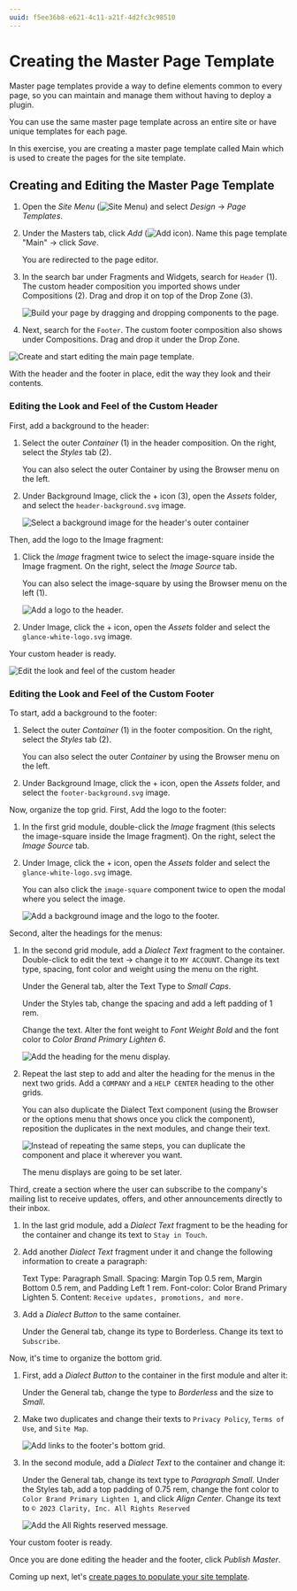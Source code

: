 ```yaml
---
uuid: f5ee36b8-e621-4c11-a21f-4d2fc3c98510
---
```

# Creating the Master Page Template

Master page templates provide a way to define elements common to every page, so you can maintain and manage them without having to deploy a plugin.

You can use the same master page template across an entire site or have unique templates for each page.

In this exercise, you are creating a master page template called Main which is used to create the pages for the site template.

## Creating and Editing the Master Page Template

1. Open the *Site Menu* (![Site Menu](../../images/icon-product-menu.png)) and select *Design* &rarr; *Page Templates*.

1. Under the Masters tab, click *Add* (![Add icon](../../images/icon-add.png)). Name this page template "Main" &rarr; click *Save*.

   You are redirected to the page editor.

1. In the search bar under Fragments and Widgets, search for `Header` (1). The custom header composition you imported shows under Compositions (2). Drag and drop it on top of the Drop Zone (3).

   ![Build your page by dragging and dropping components to the page.](./creating-the-master-page-template/images/01.png)

1. Next, search for the `Footer`. The custom footer composition also shows under Compositions. Drag and drop it under the Drop Zone.

![Create and start editing the main page template.](./creating-the-master-page-template/images/02.gif)

With the header and the footer in place, edit the way they look and their contents.

### Editing the Look and Feel of the Custom Header

First, add a background to the header:

1. Select the outer *Container* (1) in the header composition. On the right, select the *Styles* tab (2).

   You can also select the outer Container by using the Browser menu on the left.

1. Under Background Image, click the + icon (3), open the *Assets* folder, and select the `header-background.svg` image.

   ![Select a background image for the header's outer container](./creating-the-master-page-template/images/03.png)

Then, add the logo to the Image fragment:

1. Click the *Image* fragment twice to select the image-square inside the Image fragment. On the right, select the *Image Source* tab.

   You can also select the image-square by using the Browser menu on the left (1).

   ![Add a logo to the header.](./creating-the-master-page-template/images/04.png)

1. Under Image, click the + icon, open the *Assets* folder and select the `glance-white-logo.svg` image.

Your custom header is ready.

![Edit the look and feel of the custom header](./creating-the-master-page-template/images/05.gif)

### Editing the Look and Feel of the Custom Footer

To start, add a background to the footer:

1. Select the outer *Container* (1) in the footer composition. On the right, select the *Styles* tab (2).

   You can also select the outer *Container* by using the Browser menu on the left.

1. Under Background Image, click the + icon, open the *Assets* folder, and select the `footer-background.svg` image.

Now, organize the top grid. First, Add the logo to the footer:

1. In the first grid module, double-click the *Image* fragment (this selects the image-square inside the Image fragment). On the right, select the *Image Source* tab.

1. Under Image, click the + icon, open the *Assets* folder and select the `glance-white-logo.svg` image.

   You can also click the `image-square` component twice to open the modal where you select the image.

   ![Add a background image and the logo to the footer.](./creating-the-master-page-template/images/06.png)

Second, alter the headings for the menus:

1. In the second grid module, add a *Dialect Text* fragment to the container. Double-click to edit the text &rarr; change it to `MY ACCOUNT`. Change its text type, spacing, font color and weight using the menu on the right.

   Under the General tab, alter the Text Type to *Small Caps*.

   Under the Styles tab, change the spacing and add a left padding of 1 rem.

   Change the text. Alter the font weight to *Font Weight Bold* and the font color to *Color Brand Primary Lighten 6*.

   ![Add the heading for the menu display.](./creating-the-master-page-template/images/07.gif)

   <!-- do I want a gif or a png should sufice here? -->

1. Repeat the last step to add and alter the heading for the menus in the next two grids. Add a `COMPANY` and a `HELP CENTER` heading to the other grids.

   You can also duplicate the Dialect Text component (using the Browser or the options menu that shows once you click the component), reposition the duplicates in the next modules, and change their text.

   ![Instead of repeating the same steps, you can duplicate the component and place it wherever you want.](./creating-the-master-page-template/images/08.gif)

   The menu displays are going to be set later.

Third, create a section where the user can subscribe to the company's mailing list to receive updates, offers, and other announcements directly to their inbox.

1. In the last grid module, add a *Dialect Text* fragment to be the heading for the container and change its text to `Stay in Touch`.

1. Add another *Dialect Text* fragment under it and change the following information to create a paragraph:

   Text Type: Paragraph Small.
   Spacing: Margin Top 0.5 rem, Margin Bottom 0.5 rem, and Padding Left 1 rem.
   Font-color: Color Brand Primary Lighten 5.
   Content: `Receive updates, promotions, and more.`

1. Add a *Dialect Button* to the same container.

   Under the General tab, change its type to Borderless.
   Change its text to `Subscribe`.

Now, it's time to organize the bottom grid.

1. First, add a *Dialect Button* to the container in the first module and alter it:

   Under the General tab, change the type to *Borderless* and the size to *Small*.

1. Make two duplicates and change their texts to `Privacy Policy`, `Terms of Use`, and `Site Map`.

   ![Add links to the footer's bottom grid.](./creating-the-master-page-template/images/09.gif)

1. In the second module, add a *Dialect Text* to the container and change it:

   Under the General tab, change its text type to *Paragraph Small*.
   Under the Styles tab, add a top padding of 0.75 rem, change the font color to `Color Brand Primary Lighten 1`, and click *Align Center*.
   Change its text to `© 2023 Clarity, Inc. All Rights Reserved`

   ![Add the All Rights reserved message.](./creating-the-master-page-template/images/10.gif)

Your custom footer is ready.

Once you are done editing the header and the footer, click *Publish Master*.

Coming up next, let's [create pages to populate your site template](./creating-pages-to-populate-the-site-template.md).